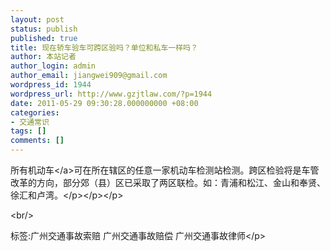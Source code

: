 ```yaml
---
layout: post
status: publish
published: true
title: 现在轿车验车可跨区验吗？单位和私车一样吗？
author: 本站记者
author_login: admin
author_email: jiangwei909@gmail.com
wordpress_id: 1944
wordpress_url: http://www.gzjtlaw.com/?p=1944
date: 2011-05-29 09:30:28.000000000 +08:00
categories:
- 交通常识
tags: []
comments: []
---
```

<p>所有<a>机动车<&#47;a>可在所在辖区的任意一家机动车检测站检测。跨区检验将是车管改革的方向，部分郊（县）区已采取了两区联检。如：青浦和松江、金山和奉贤、徐汇和卢湾。<&#47;p><&#47;p><&#47;p><br&#47;><p>标签:广州交通事故索赔 广州交通事故赔偿 广州交通事故律师<&#47;p>
